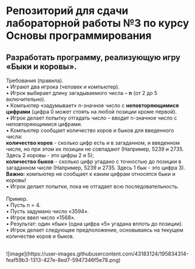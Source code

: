 # Репозиторий для сдачи лабораторной работы №3 по курсу Основы программирования

## Разработать программу, реализующую игру «Быки и коровы».
Требования (правила).<br/>
•	Играют два игрока (человек и компьютер).<br/>
•	Игрок выбирает длину загадываемого числа – **n** (от 2 до 5 включительно).<br/>
•	Компьютер «задумывает» n-значное число с **неповторяющимися цифрами** (цифра 0 может стоять на любой позиции кроме первой).<br/>
•	Игрок делает попытку отгадать число – вводит n-значное число с неповторяющимися цифрами.<br/>
•	Компьютер сообщает количество коров и быков для введенного числа:<br/>
  **количество коров** - сколько цифр есть и в загаданном, и введенном числе, но при этом их позиции не совпадают (Например, 5239 и 2735. Здесь 2 коровы - это цифры 2    и 5);<br/>
  **количество быков** - сколько цифр угадано с точностью до позиции в загаданном числе (Например, 5239 и 2735. Здесь 1 бык - это цифра 3).<br/>
  **Важно:** компьютер не сообщает к каким цифрам относятся быки и коровы! <br/>
•	Игрок делает попытки, пока не отгадает всю последовательность. <br/>
<br/>
Пример.<br/>
•	Пусть n = 4.<br/>
•	Пусть задумано число «3594».<br/>
•	Игрок ввел число «1568».<br/>
•	Результат: один «бык» (одна цифра «5» угадана вплоть до позиции).<br/>
• Игрок делает следующее предположение, основываясь на текущем количестве коров и быков.<br/>

<br/>
![image](https://user-images.githubusercontent.com/43183124/195834314-feaf59b3-1313-427e-8ed7-5947346f5e78.png)
